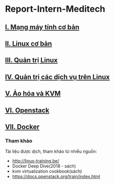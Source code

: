 # Report-Intern-Meditech

## [I. Mạng máy tính cơ bản](./Network-Fun/)
## [II. Linux cơ bản](./Linux-Basic/)
## [III. Quản trị Linux](./Linux-Admin/)
## [IV. Quản trị các dịch vụ trên Linux](./Linux-Service/)
## [V. Ảo hóa và KVM](./KVM/)
## [VI. Openstack](https://github.com/lamth/note-openstack/)
## [VII. Docker](https://github.com/lamth/ghichep-docker)







### Tham khảo
Tài liệu được dịch, tham khảo từ nhiều nguồn:
- http://linux-training.be/
- Docker Deep Dive(2018 - sách)
- kvm virtualization cookbook(sách)
- https://docs.openstack.org/train/index.html
